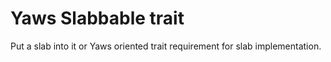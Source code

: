 # Yaws Slabbable trait

Put a slab into it or Yaws oriented trait requirement for slab implementation.
